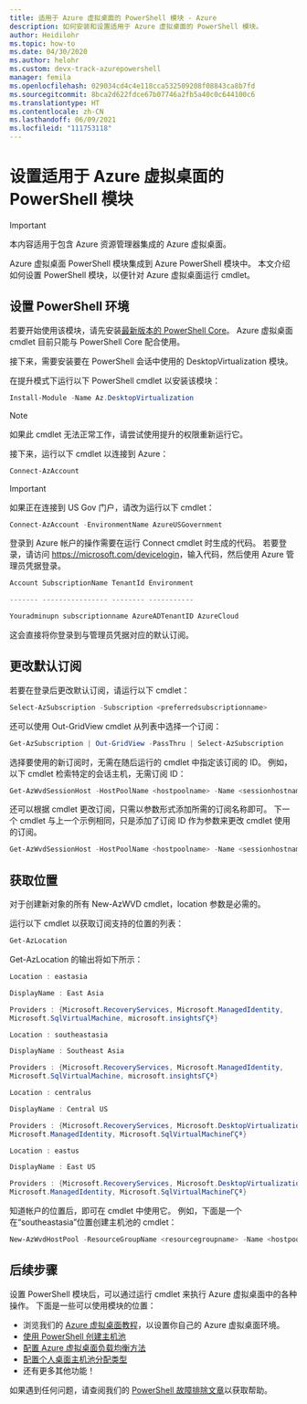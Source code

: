 ```yaml
---
title: 适用于 Azure 虚拟桌面的 PowerShell 模块 - Azure
description: 如何安装和设置适用于 Azure 虚拟桌面的 PowerShell 模块。
author: Heidilohr
ms.topic: how-to
ms.date: 04/30/2020
ms.author: helohr
ms.custom: devx-track-azurepowershell
manager: femila
ms.openlocfilehash: 029034cd4c4e118cca532509208f08843ca8b7fd
ms.sourcegitcommit: 8bca2d622fdce67b07746a2fb5a40c0c644100c6
ms.translationtype: HT
ms.contentlocale: zh-CN
ms.lasthandoff: 06/09/2021
ms.locfileid: "111753118"
---
```

# <a name="set-up-the-powershell-module-for-azure-virtual-desktop"></a>设置适用于 Azure 虚拟桌面的 PowerShell 模块

>[!IMPORTANT]
>本内容适用于包含 Azure 资源管理器集成的 Azure 虚拟桌面。

Azure 虚拟桌面 PowerShell 模块集成到 Azure PowerShell 模块中。 本文介绍如何设置 PowerShell 模块，以便针对 Azure 虚拟桌面运行 cmdlet。

## <a name="set-up-your-powershell-environment"></a>设置 PowerShell 环境

若要开始使用该模块，请先安装[最新版本的 PowerShell Core](/powershell/scripting/install/installing-powershell#powershell-core)。 Azure 虚拟桌面 cmdlet 目前只能与 PowerShell Core 配合使用。

接下来，需要安装要在 PowerShell 会话中使用的 DesktopVirtualization 模块。

在提升模式下运行以下 PowerShell cmdlet 以安装该模块：

```powershell
Install-Module -Name Az.DesktopVirtualization
```

>[!NOTE]
> 如果此 cmdlet 无法正常工作，请尝试使用提升的权限重新运行它。

接下来，运行以下 cmdlet 以连接到 Azure：

```powershell
Connect-AzAccount
```

>[!IMPORTANT]
>如果正在连接到 US Gov 门户，请改为运行以下 cmdlet：
> 
> ```powershell
> Connect-AzAccount -EnvironmentName AzureUSGovernment
> ```

登录到 Azure 帐户的操作需要在运行 Connect cmdlet 时生成的代码。 若要登录，请访问 <https://microsoft.com/devicelogin>，输入代码，然后使用 Azure 管理员凭据登录。

```powershell
Account SubscriptionName TenantId Environment

------- ---------------- -------- -----------

Youradminupn subscriptionname AzureADTenantID AzureCloud
```

这会直接将你登录到与管理员凭据对应的默认订阅。

## <a name="change-the-default-subscription"></a>更改默认订阅

若要在登录后更改默认订阅，请运行以下 cmdlet：

```powershell
Select-AzSubscription -Subscription <preferredsubscriptionname>
```

还可以使用 Out-GridView cmdlet 从列表中选择一个订阅：

```powershell
Get-AzSubscription | Out-GridView -PassThru | Select-AzSubscription
```

选择要使用的新订阅时，无需在随后运行的 cmdlet 中指定该订阅的 ID。 例如，以下 cmdlet 检索特定的会话主机，无需订阅 ID：

```powershell
Get-AzWvdSessionHost -HostPoolName <hostpoolname> -Name <sessionhostname> -ResourceGroupName <resourcegroupname>
```

还可以根据 cmdlet 更改订阅，只需以参数形式添加所需的订阅名称即可。 下一个 cmdlet 与上一个示例相同，只是添加了订阅 ID 作为参数来更改 cmdlet 使用的订阅。

```powershell
Get-AzWvdSessionHost -HostPoolName <hostpoolname> -Name <sessionhostname> -ResourceGroupName <resourcegroupname> -SubscriptionId <subscriptionGUID>
```

## <a name="get-locations"></a>获取位置

对于创建新对象的所有 New-AzWVD cmdlet，location 参数是必需的。

运行以下 cmdlet 以获取订阅支持的位置的列表：

```powershell
Get-AzLocation
```

Get-AzLocation 的输出将如下所示：

```powershell
Location : eastasia

DisplayName : East Asia

Providers : {Microsoft.RecoveryServices, Microsoft.ManagedIdentity,
Microsoft.SqlVirtualMachine, microsoft.insightsΓÇª}

Location : southeastasia

DisplayName : Southeast Asia

Providers : {Microsoft.RecoveryServices, Microsoft.ManagedIdentity,
Microsoft.SqlVirtualMachine, microsoft.insightsΓÇª}

Location : centralus

DisplayName : Central US

Providers : {Microsoft.RecoveryServices, Microsoft.DesktopVirtualization,
Microsoft.ManagedIdentity, Microsoft.SqlVirtualMachineΓÇª}

Location : eastus

DisplayName : East US

Providers : {Microsoft.RecoveryServices, Microsoft.DesktopVirtualization,
Microsoft.ManagedIdentity, Microsoft.SqlVirtualMachineΓÇª}
```

知道帐户的位置后，即可在 cmdlet 中使用它。 例如，下面是一个在“southeastasia”位置创建主机池的 cmdlet：

```powershell
New-AzWvdHostPool -ResourceGroupName <resourcegroupname> -Name <hostpoolname> -WorkspaceName <workspacename> -Location “southeastasia”
```

## <a name="next-steps"></a>后续步骤

设置 PowerShell 模块后，可以通过运行 cmdlet 来执行 Azure 虚拟桌面中的各种操作。 下面是一些可以使用模块的位置：

- 浏览我们的 [Azure 虚拟桌面教程]()，以设置你自己的 Azure 虚拟桌面环境。
- [使用 PowerShell 创建主机池](create-host-pools-powershell.md)
- [配置 Azure 虚拟桌面负载均衡方法](configure-host-pool-load-balancing.md)
- [配置个人桌面主机池分配类型](configure-host-pool-personal-desktop-assignment-type.md)
- 还有更多其他功能！

如果遇到任何问题，请查阅我们的 [PowerShell 故障排除文章](troubleshoot-powershell.md)以获取帮助。

